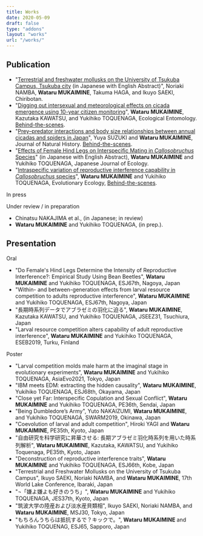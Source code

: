 ```yaml
---
title: Works
date: 2020-05-09
draft: false
type: "addons"
layout: "works"
url: "/works/"
---
```


## Publication
- "[Terrestrial and freshwater mollusks on the University of Tsukuba Campus, Tsukuba city](https://tsukuba.repo.nii.ac.jp/record/56134/files/chiribotan_50(2)-221.pdf) (in Japanese with English Abstract)", Noriaki NAMBA, __Wataru MUKAIMINE__, Takuma HAGA, and Ikuyo SAEKI, Chiribotan.
- "[Digging out intersexual and meteorological effects on cicada emergence using 10-year citizen monitoring](https://onlinelibrary.wiley.com/doi/10.1111/een.13109)", __Wataru MUKAIMINE__, Kazutaka KAWATSU, and Yukihiko TOQUENAGA, Ecological Entomology. [Behind-the-scenes](https://6w3n.github.io/posts/newpaper211119/).
- "[Prey–predator interactions and body size relationships between annual cicadas and spiders in Japan](https://www.researchgate.net/publication/358165178_Prey-predator_interactions_and_body_size_relationships_between_annual_cicadas_and_spiders_in_Japan)", Yuya SUZUKI and __Wataru MUKAIMINE__, Journal of Natural History. [Behind-the-scenes](https://6w3n.github.io/posts/newpaper220127/). 
- "[Effects of Female Hind Legs on Interspecific Mating in _Callosobruchus_ Species](https://www.jstage.jst.go.jp/article/seitai/72/2/72_169/_article/-char/ja/)" (in Japanese with English Abstract), __Wataru MUKAIMINE__ and Yukihiko TOQUENAGA, Japanese Journal of Ecology.
- "[Intraspecific variation of reproductive interference capability in _Callosobruchus_ species](https://link.springer.com/article/10.1007/s10682-022-10223-3)", __Wataru MUKAIMINE__ and Yukihiko TOQUENAGA, Evolutionary Ecology, [Behind-the-scenes](https://6w3n.github.io/posts/newpaper221122/).


In press

Under review / in preparation
- Chinatsu NAKAJIMA et al., (in Japanese; in review)
- __Wataru MUKAIMINE__ and Yukihiko TOQUENAGA, (in prep.).

## Presentation
Oral

- "Do Female's Hind Legs Determine the Intensity of Reproductive Interference?: Empirical Study Using Bean Beetles", __Wataru MUKAIMINE__ and Yukihiko TOQUENAGA, ESJ67th, Nagoya, Japan
- "Within- and between-generation effects from larval resource competition to adults reproductive interference", __Wataru MUKAIMINE__ and Yukihiko TOQUENAGA, ESJ67th, Nagoya, Japan
-  "長期時系列データでアブラゼミの羽化に迫る", __Wataru MUKAIMINE__, Kazutaka KAWATSU, and Yukihiko TOQUENAGA, JSEEZ31, Tsuchiura, Japan
- "Larval resource competition alters capability of adult reproductive interference", __Wataru MUKAIMINE__ and Yukihiko TOQUENAGA, ESEB2019, Turku, Finland

Poster

- "Larval competition molds male harm at the imaginal stage in evolutionary experiments", __Wataru MUKAIMINE__ and Yukihiko TOQUENAGA, AsiaEvo2021, Tokyo, Japan 
- "IBM meets EDM: extracting the hidden causality", __Wataru MUKAIMINE__, Yukihiko TOQUENAGA, ESJ68th, Okayama, Japan
- "Close yet Far: Interspecific Copulation and Sexual Conflict", __Wataru MUKAIMINE__ and Yukihiko TOQUENAGA, PE36th, Sendai, Japan
- "Being Dumbledore’s Army", Yuto NAKAIZUMI, __Wataru MUKAIMINE__, and Yukihiko TOQUENAGA,  SWARM2019, Okinawa, Japan
- "Coevolution of larval and adult competition", Hiroki YAGI and __Wataru MUKAIMINE__, PE35th, Kyoto, Japan
- "自由研究を科学研究に昇華させる: 長期アブラゼミ羽化時系列を用いた時系列解析", __Wataru MUKAIMINE__, Kazutaka, KAWATSU, and Yukihiko Toquenaga, PE35th, Kyoto, Japan
- "Deconstruction of reproductive interference traits", __Wataru MUKAIMINE__ and Yukihiko TOQUENAGA,  ESJ66th, Kobe, Japan
- "Terrestrial and Freshwater Mollusks on the University of Tsukuba Campus", Ikuyo SAEKI, Noriaki NAMBA, and __Wataru MUKAIMINE__, 17th World Lake Conference, Ibaraki, Japan
- "¬「嫌よ嫌よも好きのうち」", __Wataru MUKAIMINE__ and Yukihiko TOQUENAGA, JES37th, Kyoto, Japan
- "筑波大学の陸産および淡水産貝類相", Ikuyo SAEKI, Noriaki NAMBA, and __Wataru MUKAIMINE__, MSJ30, Tokyo, Japan
- "もちろんうちらは抵抗するで？キックで。", __Wataru MUKAIMINE__ and Yukihiko TOQUENAG, ESJ65, Sapporo, Japan



